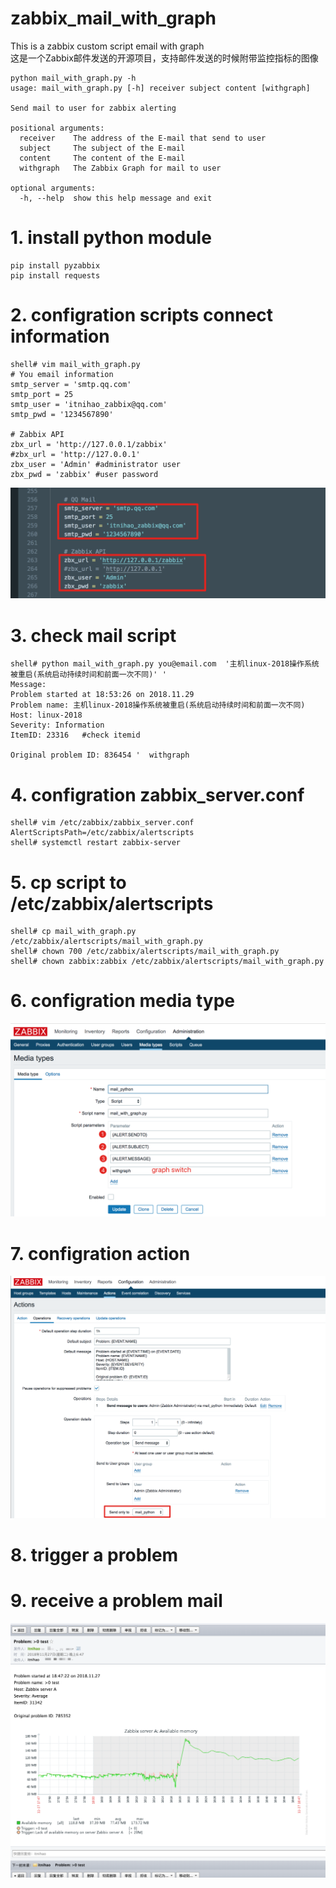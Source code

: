 # zabbix_mail_with_graph  
This is a zabbix custom script email with graph   
这是一个Zabbix邮件发送的开源项目，支持邮件发送的时候附带监控指标的图像  

```
python mail_with_graph.py -h
usage: mail_with_graph.py [-h] receiver subject content [withgraph]

Send mail to user for zabbix alerting

positional arguments:
  receiver    The address of the E-mail that send to user
  subject     The subject of the E-mail
  content     The content of the E-mail
  withgraph   The Zabbix Graph for mail to user

optional arguments:
  -h, --help  show this help message and exit
``` 

# 1. install python module
```
pip install pyzabbix
pip install requests
```

# 2. configration scripts connect information
```
shell# vim mail_with_graph.py
# You email information
smtp_server = 'smtp.qq.com'   
smtp_port = 25
smtp_user = 'itnihao_zabbix@qq.com'
smtp_pwd = '1234567890'

# Zabbix API
zbx_url = 'http://127.0.0.1/zabbix' 
#zbx_url = 'http://127.0.0.1'
zbx_user = 'Admin' #administrator user
zbx_pwd = 'zabbix' #user password
```
![](./img/script.png)

# 3. check mail script
```
shell# python mail_with_graph.py you@email.com  '主机linux-2018操作系统被重启(系统启动持续时间和前面一次不同)' '
Message:
Problem started at 18:53:26 on 2018.11.29 
Problem name: 主机linux-2018操作系统被重启(系统启动持续时间和前面一次不同) 
Host: linux-2018 
Severity: Information 
ItemID: 23316   #check itemid

Original problem ID: 836454 '  withgraph
```

# 4. configration zabbix_server.conf
```
shell# vim /etc/zabbix/zabbix_server.conf 
AlertScriptsPath=/etc/zabbix/alertscripts
shell# systemctl restart zabbix-server
```

# 5. cp script to /etc/zabbix/alertscripts
```
shell# cp mail_with_graph.py /etc/zabbix/alertscripts/mail_with_graph.py
shell# chown 700 /etc/zabbix/alertscripts/mail_with_graph.py
shell# chown zabbix:zabbix /etc/zabbix/alertscripts/mail_with_graph.py
```

# 6. configration media type
![](./img/media.png)

# 7. configration action
![](./img/action.png)

# 8. trigger a problem

# 9. receive a problem mail
![](./img/mail.png)
